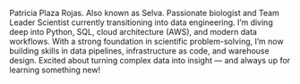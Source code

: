 Patricia Plaza Rojas. Also known as Selva.
Passionate biologist and Team Leader Scientist currently transitioning into data engineering. I’m diving deep into Python, SQL, cloud architecture (AWS), and modern data workflows. With a strong foundation in scientific problem-solving, I’m now building skills in data pipelines, infrastructure as code, and warehouse design. Excited about turning complex data into insight — and always up for learning something new!
